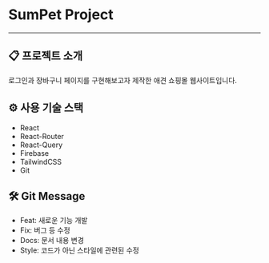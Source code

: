 # SumPet Project
---
## 📋 프로젝트 소개
로그인과 장바구니 페이지를 구현해보고자 제작한 애견 쇼핑몰 웹사이트입니다.

## ⚙️ 사용 기술 스택
- React
- React-Router
- React-Query
- Firebase
- TailwindCSS
- Git

## 🛠️ Git Message
- Feat: 새로운 기능 개발
- Fix: 버그 등 수정
- Docs: 문서 내용 변경
- Style: 코드가 아닌 스타일에 관련된 수정
